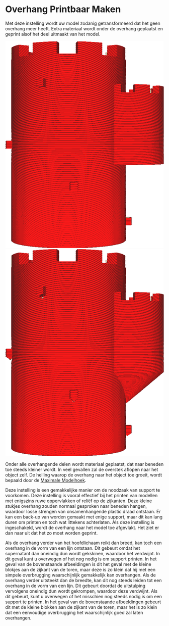 Overhang Printbaar Maken
====
Met deze instelling wordt uw model zodanig getransformeerd dat het geen overhang meer heeft. Extra materiaal wordt onder de overhang geplaatst en geprint alsof het deel uitmaakt van het model.

<!--screenshot {
"image_path": "conical_overhang_enabled_disabled.png",
"modellen": [{"script": "kasteel.scad"}],
"camerapositie": [0, 189, 25],
"instellingen": {
    "conical_overhang_enabled": false
},
"kleuren": 8
}-->
<!--screenshot {
"image_path": "conical_overhang_enabled_enabled.png",
"modellen": [{"script": "kasteel.scad"}],
"camerapositie": [0, 189, 25],
"instellingen": {
    "conical_overhang_enabled": waar,
    "conical_overhang_angle": 50
},
"kleuren": 8
}-->
![Een toren met enkele overhangende delen](../../../articles/images/conical_overhang_enabled_disabled.png)
![De overhang wordt printbaar gemaakt](../../../articles/images/conical_overhang_enabled_enabled.png)

Onder alle overhangende delen wordt materiaal geplaatst, dat naar beneden toe steeds kleiner wordt. In veel gevallen zal de overstek aflopen naar het object zelf. De helling waarop de overhang naar het object toe groeit, wordt bepaald door de [Maximale Modelhoek](conical_overhang_angle.md).

Deze instelling is een gemakkelijke manier om de noodzaak van support te voorkomen. Deze instelling is vooral effectief bij het printen van modellen met enigszins ruwe oppervlakken of reliëf op de zijkanten. Deze kleine stukjes overhang zouden normaal gesproken naar beneden hangen, waardoor losse strengen van onsamenhangende plastic draad ontstaan. Er kan een back-up van worden gemaakt met enige support, maar dit kan lang duren om printen en toch wat littekens achterlaten. Als deze instelling is ingeschakeld, wordt de overhang naar het model toe afgevlakt. Het ziet er dan naar uit dat het zo moet worden geprint.

Als de overhang verder van het hoofdlichaam reikt dan breed, kan toch een overhang in de vorm van een lijn ontstaan. Dit gebeurt omdat het supernatant dan oneindig dun wordt gekskinen, waardoor het verdwijnt. In dit geval kunt u overwegen of het nog nodig is om support printen. In het geval van de bovenstaande afbeeldingen is dit het geval met de kleine blokjes aan de zijkant van de toren, maar deze is zo klein dat hij met een simpele overbrugging waarschijnlijk gemakkelijk kan overhangen.
Als de overhang verder uitsteekt dan de breedte, kan dit nog steeds leiden tot een overhang in de vorm van een lijn. Dit gebeurt doordat de uitstulping vervolgens oneindig dun wordt gekrompen, waardoor deze verdwijnt. Als dit gebeurt, kunt u overwegen of het misschien nog steeds nodig is om een support te printen. In het geval van de bovenstaande afbeeldingen gebeurt dit met de kleine blokken aan de zijkant van de toren, maar het is zo klein dat een eenvoudige overbrugging het waarschijnlijk goed zal laten overhangen.